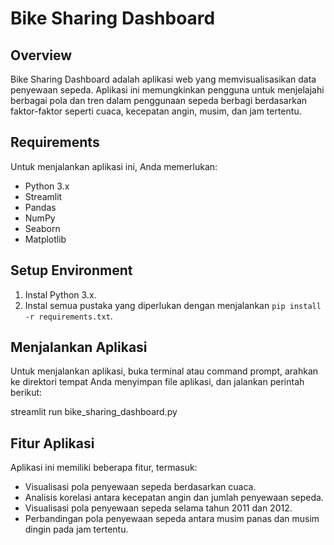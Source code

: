 # Bike Sharing Dashboard

## Overview
Bike Sharing Dashboard adalah aplikasi web yang memvisualisasikan data penyewaan sepeda. Aplikasi ini memungkinkan pengguna untuk menjelajahi berbagai pola dan tren dalam penggunaan sepeda berbagi berdasarkan faktor-faktor seperti cuaca, kecepatan angin, musim, dan jam tertentu.

## Requirements
Untuk menjalankan aplikasi ini, Anda memerlukan:
- Python 3.x
- Streamlit
- Pandas
- NumPy
- Seaborn
- Matplotlib

## Setup Environment
1. Instal Python 3.x.
2. Instal semua pustaka yang diperlukan dengan menjalankan `pip install -r requirements.txt`.

## Menjalankan Aplikasi
Untuk menjalankan aplikasi, buka terminal atau command prompt, arahkan ke direktori tempat Anda menyimpan file aplikasi, dan jalankan perintah berikut:

streamlit run bike_sharing_dashboard.py

## Fitur Aplikasi
Aplikasi ini memiliki beberapa fitur, termasuk:
- Visualisasi pola penyewaan sepeda berdasarkan cuaca.
- Analisis korelasi antara kecepatan angin dan jumlah penyewaan sepeda.
- Visualisasi pola penyewaan sepeda selama tahun 2011 dan 2012.
- Perbandingan pola penyewaan sepeda antara musim panas dan musim dingin pada jam tertentu.
